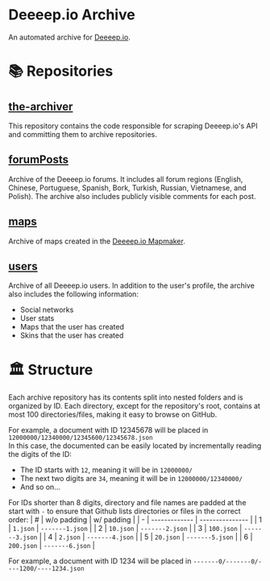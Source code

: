 # Deeeep.io Archive
An automated archive for [Deeeep.io](https://deeeep.io/).

# 📚 Repositories
## [the-archiver](https://github.com/deeeepio-archive/the-archiver)
This repository contains the code responsible for scraping Deeeep.io's API and committing them to archive repositories. 

## [forumPosts](https://github.com/deeeepio-archive/forumPosts)
Archive of the Deeeep.io forums. It includes all forum regions (English, Chinese, Portuguese, Spanish, Bork, Turkish, Russian, Vietnamese, and Polish). The archive also includes publicly visible comments for each post. 

## [maps](https://github.com/deeeepio-archive/maps)
Archive of maps created in the [Deeeep.io Mapmaker](https://mapmaker.deeeep.io/). 

## [users](https://github.com/deeeepio-archive/users)
Archive of all Deeeep.io users. In addition to the user's profile, the archive also includes the following information:
- Social networks
- User stats
- Maps that the user has created
- Skins that the user has created

# 🏛️ Structure
Each archive repository has its contents split into nested folders and is organized by ID. Each directory, except for the repository's root, contains at most 100 directories/files, making it easy to browse on GitHub. 

For example, a document with ID 12345678 will be placed in `12000000/12340000/12345600/12345678.json`  
In this case, the documented can be easily located by incrementally reading the digits of the ID:
- The ID starts with `12`, meaning it will be in `12000000/`
- The next two digits are `34`, meaning it will be in `12000000/12340000/`
- And so on...

For IDs shorter than 8 digits, directory and file names are padded at the start with `-` to ensure that Github lists directories or files in the correct order:
| # | w/o padding   | w/ padding      |
| - | ------------- | --------------- |
| 1 | `1.json`      | `-------1.json` |
| 2 | `10.json`     | `-------2.json` |
| 3 | `100.json`    | `-------3.json` |
| 4 | `2.json`      | `-------4.json` |
| 5 | `20.json`     | `-------5.json` |
| 6 | `200.json`    | `-------6.json` |

For example, a document with ID 1234 will be placed in `-------0/-------0/----1200/----1234.json`
